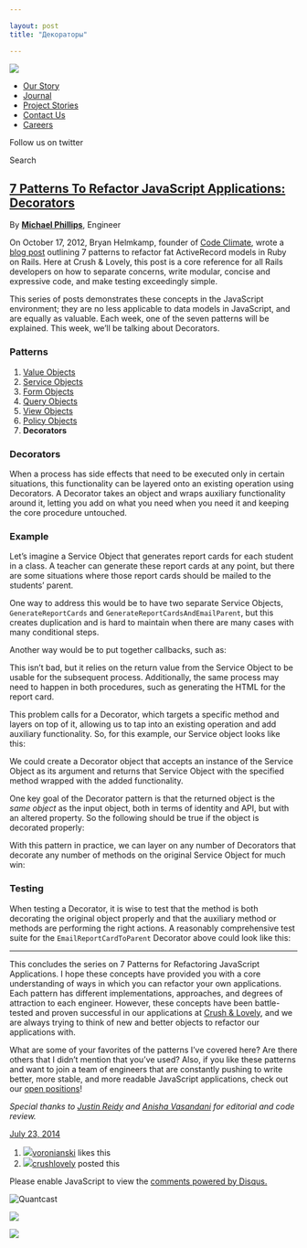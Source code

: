 ```yaml
---

layout: post
title: "Декораторы"

---
```



[![](http://static.tumblr.com/yrs3ksq/V1vmww5qi/logo.png)](http://crushlovely.com)

-   [Our Story](http://crushlovely.com/our-story "our story")
-   [Journal](http://journal.crushlovely.com "Journal")
-   [Project
    Stories](http://crushlovely.com/project-stories "Project Stories")
-   [Contact Us](http://crushlovely.com//contact-us "contact us")
-   [Careers](http://jobs.crushlovely.com "careers")

[](https://twitter.com/crushlovely)

Follow us on twitter

Search

[](http://ambertheme.tumblr.com)

[7 Patterns To Refactor JavaScript Applications: Decorators](http://journal.crushlovely.com/post/92649246643/7-patterns-to-refactor-javascript-applications-decorator)
----------------------------------------------------------------------------------------------------------------------------------------------------------------------

By **[Michael Phillips](https://twitter.com/createbang)**, Engineer

On October 17, 2012, Bryan Helmkamp, founder of [Code
Climate](https://codeclimate.com/), wrote a [blog
post](http://blog.codeclimate.com/blog/2012/10/17/7-ways-to-decompose-fat-activerecord-models/)
outlining 7 patterns to refactor fat ActiveRecord models in Ruby on
Rails. Here at Crush & Lovely, this post is a core reference for all
Rails developers on how to separate concerns, write modular, concise and
expressive code, and make testing exceedingly simple.

This series of posts demonstrates these concepts in the JavaScript
environment; they are no less applicable to data models in JavaScript,
and are equally as valuable. Each week, one of the seven patterns will
be explained. This week, we’ll be talking about Decorators.

### Patterns

1.  [Value
    Objects](http://journal.crushlovely.com/post/88286828068/7-patterns-to-refactor-javascript-applications-value)
2.  [Service
    Objects](http://journal.crushlovely.com/post/88286835473/7-patterns-to-refactor-javascript-service-objects)
3.  [Form
    Objects](http://journal.crushlovely.com/post/89270334848/7-patterns-to-refactor-javascript-applications-form)
4.  [Query
    Objects](http://journal.crushlovely.com/post/89978453593/7-patterns-to-refactor-javascript-applications-query)
5.  [View
    Objects](http://journal.crushlovely.com/post/90568548968/7-patterns-to-refactor-javascript-applications-view)
6.  [Policy
    Objects](http://journal.crushlovely.com/post/91371788978/7-patterns-to-refactor-javascript-applications-policy)
7.  **Decorators**

### Decorators

When a process has side effects that need to be executed only in certain
situations, this functionality can be layered onto an existing operation
using Decorators. A Decorator takes an object and wraps auxiliary
functionality around it, letting you add on what you need when you need
it and keeping the core procedure untouched.

### Example

Let’s imagine a Service Object that generates report cards for each
student in a class. A teacher can generate these report cards at any
point, but there are some situations where those report cards should be
mailed to the students’ parent.

One way to address this would be to have two separate Service Objects,
`GenerateReportCards` and `GenerateReportCardsAndEmailParent`, but this
creates duplication and is hard to maintain when there are many cases
with many conditional steps.

Another way would be to put together callbacks, such as:

This isn’t bad, but it relies on the return value from the Service
Object to be usable for the subsequent process. Additionally, the same
process may need to happen in both procedures, such as generating the
HTML for the report card.

This problem calls for a Decorator, which targets a specific method and
layers on top of it, allowing us to tap into an existing operation and
add auxiliary functionality. So, for this example, our Service object
looks like this:

We could create a Decorator object that accepts an instance of the
Service Object as its argument and returns that Service Object with the
specified method wrapped with the added functionality.

One key goal of the Decorator pattern is that the returned object is the
*same object* as the input object, both in terms of identity and API,
but with an altered property. So the following should be true if the
object is decorated properly:

With this pattern in practice, we can layer on any number of Decorators
that decorate any number of methods on the original Service Object for
much win:

### Testing

When testing a Decorator, it is wise to test that the method is both
decorating the original object properly and that the auxiliary method or
methods are performing the right actions. A reasonably comprehensive
test suite for the `EmailReportCardToParent` Decorator above could look
like this:

* * * * *

This concludes the series on 7 Patterns for Refactoring JavaScript
Applications. I hope these concepts have provided you with a core
understanding of ways in which you can refactor your own applications.
Each pattern has different implementations, approaches, and degrees of
attraction to each engineer. However, these concepts have been
battle-tested and proven successful in our applications at [Crush &
Lovely](http://crushlovely.com), and we are always trying to think of
new and better objects to refactor our applications with.

What are some of your favorites of the patterns I’ve covered here? Are
there others that I didn’t mention that you’ve used? Also, if you like
these patterns and want to join a team of engineers that are constantly
pushing to write better, more stable, and more readable JavaScript
applications, check out our [open
positions](http://jobs.crushlovely.com)!

*Special thanks to [Justin Reidy](https://twitter.com/jmreidy) and
[Anisha Vasandani](https://twitter.com/hackerella) for editorial and
code review.*

[](https://www.tumblr.com/reblog/92649246643/0pXfoduQ)

[July 23,
2014](http://journal.crushlovely.com/post/92649246643/7-patterns-to-refactor-javascript-applications-decorator)

1.  [![](http://31.media.tumblr.com/avatar_9c40abbc98f6_64.png)](http://pixelhunter.me/ "Pixelhunter - Dmitri Voronianski's blog ")[voronianski](http://pixelhunter.me/ "Pixelhunter - Dmitri Voronianski's blog")
    likes this
2.  [![](http://37.media.tumblr.com/avatar_4cf866818ff2_64.png)](http://journal.crushlovely.com/ "Crush & Lovely")[crushlovely](http://journal.crushlovely.com/ "Crush & Lovely")
    posted this

Please enable JavaScript to view the [comments powered by
Disqus.](http://disqus.com/?ref_noscript)

![Quantcast](//pixel.quantserve.com/pixel/'p-19UtqE8ngoZbM'.gif)

![](http://www.tumblr.com/impixu?T=1407007305&J=eyJ0eXBlIjoidXJsIiwidXJsIjoiaHR0cDpcL1wvam91cm5hbC5jcnVzaGxvdmVseS5jb21cL3Bvc3RcLzkyNjQ5MjQ2NjQzXC83LXBhdHRlcm5zLXRvLXJlZmFjdG9yLWphdmFzY3JpcHQtYXBwbGljYXRpb25zLWRlY29yYXRvciIsInJlcXR5cGUiOjAsInJvdXRlIjoiXC9wb3N0XC86aWRcLzpzdW1tYXJ5Iiwibm9zY3JpcHQiOjF9&U=LFIFBBJPOL&K=227a2d9e2c8a7642cb3cb0d5aa156abca11b0361d520068f1e321f3a22dc9c96&R=http%3A%2F%2Fjournal.crushlovely.com%2Fpost%2F91371788978%2F7-patterns-to-refactor-javascript-applications-policy)

![](http://www.tumblr.com/impixu?T=1407007305&J=eyJ0eXBlIjoicG9zdCIsInVybCI6Imh0dHA6XC9cL2pvdXJuYWwuY3J1c2hsb3ZlbHkuY29tXC9wb3N0XC85MjY0OTI0NjY0M1wvNy1wYXR0ZXJucy10by1yZWZhY3Rvci1qYXZhc2NyaXB0LWFwcGxpY2F0aW9ucy1kZWNvcmF0b3IiLCJyZXF0eXBlIjowLCJyb3V0ZSI6IlwvcG9zdFwvOmlkXC86c3VtbWFyeSIsInBvc3RzIjpbeyJwb3N0aWQiOiI5MjY0OTI0NjY0MyIsImJsb2dpZCI6IjY4NTYzOCIsInNvdXJjZSI6MzN9XSwibm9zY3JpcHQiOjF9&U=JDJELEAGCG&K=3562f66b0404d14ee5fb826d794f2a8e4b053e4a97b0977d78d34d6f358c018b&R=http%3A%2F%2Fjournal.crushlovely.com%2Fpost%2F91371788978%2F7-patterns-to-refactor-javascript-applications-policy)
